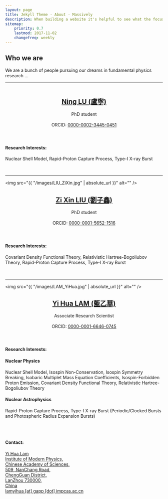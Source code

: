 ```yaml
---
layout: page
title: Jekyll Theme - About - Massively
description: When building a website it's helpful to see what the focus of your site is. This page is an example of how to show a website's focus.
sitemap:
    priority: 0.7
    lastmod: 2017-11-02
    changefreq: weekly
---
```

## Who we are

<!--- <span class="image left"><img src="{{ "/images/pic04.jpg" | absolute_url }}" alt="" /></span> -->

We are a bunch of people pursuing our dreams in fundamental physics research ...




<hr />
<span class="image left"><img src="{{ "/images/LU_Ning_20211012175243.jpg" | absolute_url }}" alt="" /></span>
<!--- <a href="https://lamyihua.github.io/about/luning/" class="image left"><img src="/images/LU_Ning_20211012175243.jpg" alt="" /></a> -->       
<header>
<!--- <h2><a href="https://lamyihua.github.io/about/luning/"> Ning LU (盧寧)</a></h2> -->
<h2><a href="https://lamyihua.github.io/about/luning/"> Ning LU (盧寧)</a></h2>
<p>
PhD student
<br>
<!--- Email: -->
<br>
<!--- Vita: -->
ORCID: <a href="http://orcid.org/0000-0002-3445-0451"> 0000-0002-3445-0451</a>
</p>
</header>
<p><h4>Research Interests:</h4>
Nuclear Shell Model, Rapid-Proton Capture Process, Type-I X-ray Burst
</p>
<br style="clear:both" />

<hr />

<span class="image right"><img src="{{ "/images/LIU_ZiXin.jpg" | absolute_url }}" alt="" /></span>
<!--- <a href="https://lamyihua.github.io/about/liuzixin/" class="image left"><img src="/images/LIU_ZiXin.jpg" alt="" /></a> -->       
<header>
<!--- <h2><a href="https://lamyihua.github.io/about/liuzixin/"> Zi Xin LIU (劉子鑫)</a></h2> -->
<h2><a href="https://lamyihua.github.io/about/liuzixin/"> Zi Xin LIU (劉子鑫)</a></h2>
<p>
PhD student
<br>
<!--- Email: -->
<br>
<!--- Vita: -->
ORCID: <a href="http://orcid.org/0000-0001-5652-1516"> 0000-0001-5652-1516</a>
</p>
</header>
<p><h4>Research Interests:</h4>
Covariant Density Functional Theory, Relativistic Hartree-Bogoliubov Theory, Rapid-Proton Capture Process, Type-I X-ray Burst
</p>
<br style="clear:both" />

<hr />

<span class="image left"><img src="{{ "/images/LAM_YiHua.jpg" | absolute_url }}" alt="" /></span>
<!--- <a href="https://lamyihua.github.io/about/lamyihua/" class="image left"><img src="/images/LAM_YiHua.jpg" alt="" /></a> -->       
<header>
<!--- <h2><a href="https://lamyihua.github.io/about/lamyihua/"> Yi Hua LAM (藍乙華)</a></h2> -->
<h2><a href="https://lamyihua.github.io/about/lamyihua/"> Yi Hua LAM (藍乙華)</a></h2>
<p>
Associate Research Scientist
<br>
<!--- Email: -->
<br>
<!--- Vita: -->
ORCID: <a href="http://orcid.org/0000-0001-6646-0745"> 0000-0001-6646-0745</a>
</p>
</header>
<p><h4>Research Interests:</h4>
<h4> Nuclear Physics </h4>
Nuclear Shell Model, Isospin Non-Conservation, Isospin Symmetry Breaking, Isobaric Multiplet Mass Equation Coefficients, Isospin-Forbidden Proton Emission, Covariant Density Functional Theory, Relativistic Hartree-Bogoliubov Theory
<h4> Nuclear Astrophysics </h4>
Rapid-Proton Capture Process, Type-I X-ray Burst (Periodic/Clocked Bursts and Photospheric Radius Expansion Bursts)
</p>
<br style="clear:both" />

<br>
<h4 id="contact"><p>Contact:</p></h4>
<p>
<a href="#" class="icon fa-user"> Yi Hua Lam</a>
<br>
<a href="https://goo.gl/maps/Sf48Pp3eaVTCoG838" class="icon fa-map-marker"> Institute of Modern Physics, <br>Chinese Academy of Sciences, <br>509, NanChang Road, <br> ChengGuan District, <br>LanZhou 730000, <br> China</a>
<br>
<a href="mailto:lamyihua%20[at]%20gapp%20[dot]%20impcas.ac.cn" class="icon fa-envelope-o"> lamyihua [at] gapp [dot] impcas.ac.cn </a>
</p>
